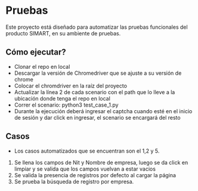 # Pruebas
Este proyecto está diseñado para automatizar las pruebas funcionales del producto SIMART, en su ambiente de pruebas.

## Cómo ejecutar?

- Clonar el repo en local
- Descargar la versión de Chromedriver que se ajuste a su versión de chrome
- Colocar el chromdriver en la raíz del proyecto
- Actualizar la línea 2 de cada scenario con el path que lo lleve a la ubicación donde tenga el repo en local
- Correr el scenario: python3 test_case_1.py
- Durante la ejecución deberá ingresar el captcha cuando esté en el inicio de sesión y dar click en ingresar, el scenario se encargará del resto

## Casos

- Los casos automatizados que se encuentran son el 1,2 y 5.

1. Se llena los campos de Nit y Nombre de empresa, luego se da click en limpiar y se valida que los campos vuelvan a estar vacios
2. Se valida la presencia de registros por defecto al cargar la página
5. Se prueba la búsqueda de registro por empresa.

